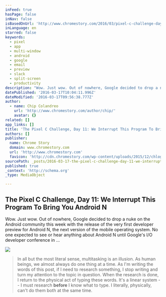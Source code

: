 ```yaml
---
inFeed: true
hasPage: false
inNav: false
isBasedOnUrl: 'http://www.chromestory.com/2016/03/pixel-c-challenge-day-11-interrupt-program-bring-android-n/'
inLanguage: en
starred: false
keywords:
  - pixel
  - app
  - multi-window
  - android
  - google
  - email
  - preview
  - slack
  - split-screen
  - productivity
description: "Wow. Just wow. Out of nowhere, Google decided to drop a nuke on the Android community this week with the release of the very first developer preview for Android N, the next version of the mobile operating system. No one expected to see or hear anything about Android N until Google's I/O developer conference in ..."
datePublished: '2016-03-17T10:04:11.996Z'
dateModified: '2016-03-17T09:56:38.777Z'
author:
  - name: Chip Colandreo
    url: 'http://www.chromestory.com/author/chip/'
    avatar: {}
related: []
app_links: []
title: 'The Pixel C Challenge, Day 11: We Interrupt This Program To Bring You Android N'
authors: []
publisher:
  name: Chrome Story
  domain: www.chromestory.com
  url: 'http://www.chromestory.com'
  favicon: 'http://cdn.chromestory.com/wp-content/uploads/2015/12/chlogo.png'
sourcePath: _posts/2016-03-17-the-pixel-c-challenge-day-11-we-interrupt-this-program-to.md
published: true
_context: 'http://schema.org'
_type: MediaObject

---
```

<article style=""><h1>The Pixel C Challenge, Day 11: We Interrupt This Program To Bring You Android N</h1><p>Wow. Just wow. Out of nowhere, Google decided to drop a nuke on the Android community this week with the release of the very first developer preview for Android N, the next version of the mobile operating system. No one expected to see or hear anything about Android N until Google's I/O developer conference in ...</p><img src="https://s3-us-west-2.amazonaws.com/the-grid-img/p/6e9ce8b9360ecd1e9ba72b13249414a347857e9e.jpg" /></article>

> In all but the most literal sense, multitasking is an illusion. As human beings, we almost always do one thing at a time. As I'm writing the words of this post, if I need to research something, I stop writing and turn my attention to the topic in question. When the research is done, I return to the physical act of typing these words. It's a linear system -- I must research **before** I know what to type. I literally, physically, can't do them both at the same time.